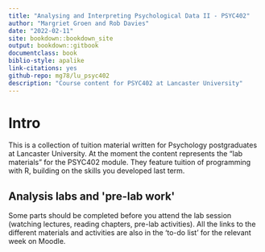 ```yaml
---
title: "Analysing and Interpreting Psychological Data II - PSYC402"
author: "Margriet Groen and Rob Davies"
date: "2022-02-11"
site: bookdown::bookdown_site
output: bookdown::gitbook
documentclass: book
biblio-style: apalike
link-citations: yes
github-repo: mg78/lu_psyc402
description: "Course content for PSYC402 at Lancaster University"
---
```

# Intro

This is a collection of tuition material written for Psychology postgraduates at Lancaster University. At the moment the content represents the “lab materials” for the PSYC402 module. They feature tuition of programming with R, building on the skills you developed last term.

## Analysis labs and 'pre-lab work'
Some parts should be completed before you attend the lab session (watching lectures, reading chapters, pre-lab activities). All the links to the different materials and activities are also in the ‘to-do list’ for the relevant week on Moodle.
